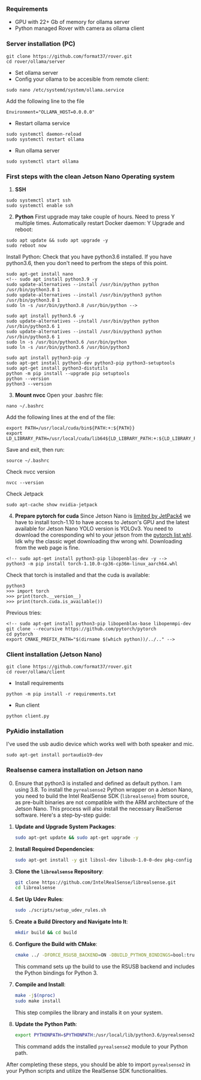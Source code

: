 ### Requirements
* GPU with 22+ Gb of memory for ollama server
* Python managed Rover with camera as ollama client
### Server installation (PC)
```
git clone https://github.com/format37/rover.git
cd rover/ollama/server
```
* Set ollama server  
* Config your ollama to be accesible from remote client:
```
sudo nano /etc/systemd/system/ollama.service
```
Add the following line to the file
```
Environment="OLLAMA_HOST=0.0.0.0"
```
* Restart ollama service
```
sudo systemctl daemon-reload
sudo systemctl restart ollama
```
* Run ollama server
```
sudo systemctl start ollama
```

### First steps with the clean Jetson Nano Operating system
1. **SSH**
```
sudo systemctl start ssh
sudo systemctl enable ssh
```
2. **Python**
First upgrade may take couple of hours. Need to press Y multiple times.
Automatically restart Docker daemon: Y
Upgrade and reboot:
```
sudo apt update && sudo apt upgrade -y
sudo reboot now
```
Install Python:
Check that you have python3.6 installed. If you have python3.6, then you don't need to perfrom the steps of this point.
```
sudo apt-get install nano
<!-- sudo apt install python3.9 -y
sudo update-alternatives --install /usr/bin/python python /usr/bin/python3.8 1
sudo update-alternatives --install /usr/bin/python3 python /usr/bin/python3.8 1
sudo ln -s /usr/bin/python3.8 /usr/bin/python -->

sudo apt install python3.6 -y
sudo update-alternatives --install /usr/bin/python python /usr/bin/python3.6 1
sudo update-alternatives --install /usr/bin/python3 python /usr/bin/python3.6 1
sudo ln -s /usr/bin/python3.6 /usr/bin/python
sudo ln -s /usr/bin/python3.6 /usr/bin/python3

sudo apt install python3-pip -y
sudo apt-get install python3-dev python3-pip python3-setuptools
sudo apt-get install python3-distutils
python -m pip install --upgrade pip setuptools
python --version
python3 --version
```
3. **Mount nvcc**
Open your .bashrc file:
```
nano ~/.bashrc
```
Add the following lines at the end of the file:
```
export PATH=/usr/local/cuda/bin${PATH:+:${PATH}}
export LD_LIBRARY_PATH=/usr/local/cuda/lib64${LD_LIBRARY_PATH:+:${LD_LIBRARY_PATH}}
```
Save and exit, then run:
```
source ~/.bashrc
```
Check nvcc version
```
nvcc --version
```
Check Jetpack
```
sudo apt-cache show nvidia-jetpack
```
4. **Prepare pytorch for cuda**
Since Jetson Nano is [limited by JetPack4](https://forums.developer.nvidia.com/t/pytorch-for-jetson/72048) we have to install torch-1.10 to have access to Jetson's GPU and the latest available for Jetson Nano YOLO version is YOLOv3.
You need to download the coresponding whl to your jetson from the [pytorch list whl](https://forums.developer.nvidia.com/t/pytorch-for-jetson/72048). Idk why the classic wget downloading thw wrong whl. Downloading from the web page is fine.
```
<!-- sudo apt-get install python3-pip libopenblas-dev -y -->
python3 -m pip install torch-1.10.0-cp36-cp36m-linux_aarch64.whl
```
Check that torch is installed and that the cuda is available:
```
python3
>>> import torch
>>> print(torch.__version__)
>>> print(torch.cuda.is_available())
```

Previous tries:
```
<!-- sudo apt-get install python3-pip libopenblas-base libopenmpi-dev
git clone --recursive https://github.com/pytorch/pytorch
cd pytorch
export CMAKE_PREFIX_PATH="$(dirname $(which python))/../.." -->
```

### Client installation (Jetson Nano)
```
git clone https://github.com/format37/rover.git
cd rover/ollama/client
```
* Install requirements
```
python -m pip install -r requirements.txt
```
* Run client
```
python client.py
```
### PyAidio installation
I've used the usb audio device which works well with both speaker and mic.
```
sudo apt-get install portaudio19-dev
```
### Realsense camera installation on Jetson nano
0. Ensure that python3 is installed and defined as default python. I am using 3.8.
To install the `pyrealsense2` Python wrapper on a Jetson Nano, you need to build the Intel RealSense SDK (`librealsense`) from source, as pre-built binaries are not compatible with the ARM architecture of the Jetson Nano. This process will also install the necessary RealSense software. Here's a step-by-step guide:

1. **Update and Upgrade System Packages**:
   ```bash
   sudo apt-get update && sudo apt-get upgrade -y
   ```

2. **Install Required Dependencies**:
   ```bash
   sudo apt-get install -y git libssl-dev libusb-1.0-0-dev pkg-config libgtk-3-dev
   ```

3. **Clone the `librealsense` Repository**:
   ```bash
   git clone https://github.com/IntelRealSense/librealsense.git
   cd librealsense
   ```

4. **Set Up Udev Rules**:
   ```bash
   sudo ./scripts/setup_udev_rules.sh
   ```

5. **Create a Build Directory and Navigate Into It**:
   ```bash
   mkdir build && cd build
   ```

6. **Configure the Build with CMake**:
   ```bash
   cmake ../ -DFORCE_RSUSB_BACKEND=ON -DBUILD_PYTHON_BINDINGS=bool:true -DPYTHON_EXECUTABLE=$(which python3)
   ```
   This command sets up the build to use the RSUSB backend and includes the Python bindings for Python 3.

7. **Compile and Install**:
   ```bash
   make -j$(nproc)
   sudo make install
   ```
   This step compiles the library and installs it on your system.

8. **Update the Python Path**:
   ```bash
   export PYTHONPATH=$PYTHONPATH:/usr/local/lib/python3.6/pyrealsense2/
   ```
   This command adds the installed `pyrealsense2` module to your Python path.

After completing these steps, you should be able to import `pyrealsense2` in your Python scripts and utilize the RealSense SDK functionalities.



